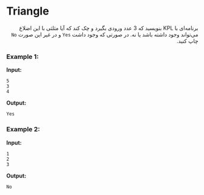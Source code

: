 # Triangle

<div dir="rtl">

برنامه‌ای با KPL بنویسید که 3 عدد ورودی بگیرد و چک کند که آیا مثلثی با این اضلاع می‌تواند وجود داشته باشد یا نه. در صورتی که وجود داشت ```Yes``` و در غیر این صورت ```No``` چاپ کنید.

</div>

### Example 1:

**Input:**

```
5
3
4
```

**Output:**

`Yes`

### Example 2:

**Input:**

```
1
2
3
```
**Output:**

`No`
